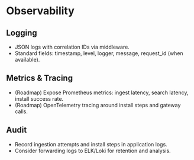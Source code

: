 # Observability

## Logging

- JSON logs with correlation IDs via middleware.
- Standard fields: timestamp, level, logger, message, request_id (when available).

## Metrics & Tracing

- (Roadmap) Expose Prometheus metrics: ingest latency, search latency, install success rate.
- (Roadmap) OpenTelemetry tracing around install steps and gateway calls.

## Audit

- Record ingestion attempts and install steps in application logs.
- Consider forwarding logs to ELK/Loki for retention and analysis.

